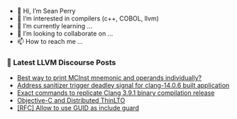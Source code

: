 - 👋 Hi, I’m Sean Perry
- 👀 I’m interested in compilers (c++, COBOL, llvm)
- 🌱 I’m currently learning ...
- 💞️ I’m looking to collaborate on ...
- 📫 How to reach me ...

<!---
s66perry/s66perry is a ✨ special ✨ repository because its `README.md` (this file) appears on your GitHub profile.
You can click the Preview link to take a look at your changes.
--->
### 📕 Latest LLVM Discourse Posts

<!-- DISCOURSE-LLVM:START -->
- [Best way to print MCInst mnemonic and operands individually?](https://discourse.llvm.org/t/best-way-to-print-mcinst-mnemonic-and-operands-individually/72600#post_1)
- [Address sanitizer trigger deadley signal for clang-14.0.6 built application](https://discourse.llvm.org/t/address-sanitizer-trigger-deadley-signal-for-clang-14-0-6-built-application/72577#post_2)
- [Exact commands to replicate Clang 3.9.1 binary compilation release](https://discourse.llvm.org/t/exact-commands-to-replicate-clang-3-9-1-binary-compilation-release/72486#post_7)
- [Objective-C and Distributed ThinLTO](https://discourse.llvm.org/t/objective-c-and-distributed-thinlto/72482#post_6)
- [[RFC] Allow to use GUID as include guard](https://discourse.llvm.org/t/rfc-allow-to-use-guid-as-include-guard/72594#post_1)
<!-- DISCOURSE-LLVM:END -->
